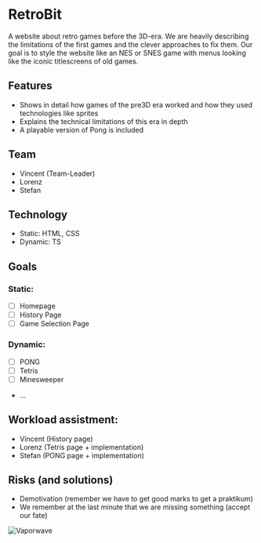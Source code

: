 # RetroBit

A website about retro games before the 3D-era.
We are heavily describing the limitations of the first games and the clever approaches to fix them. Our goal is to style the website like an NES or SNES game with menus looking like the iconic titlescreens of old games.

## Features
- Shows in detail how games of the pre3D era worked and how they used technologies like sprites
- Explains the technical limitations of this era in depth
- A playable version of Pong is included

## Team
- Vincent (Team-Leader)
- Lorenz
- Stefan 

## Technology
- Static: HTML, CSS
- Dynamic: TS

## Goals
### Static:
- [ ] Homepage
- [ ] History Page
- [ ] Game Selection Page
### Dynamic:
- [ ] PONG
- [ ] Tetris
- [ ] Minesweeper
- ...

## Workload assistment:
- Vincent (History page)
- Lorenz (Tetris page + implementation)
- Stefan (PONG page + implementation)

## Risks (and solutions)
- Demotivation (remember we have to get good marks to get a praktikum)
- We remember at the last minute that we are missing something (accept our fate)

![Vaporwave](https://ak.picdn.net/shutterstock/videos/1018878754/thumb/1.jpg)
